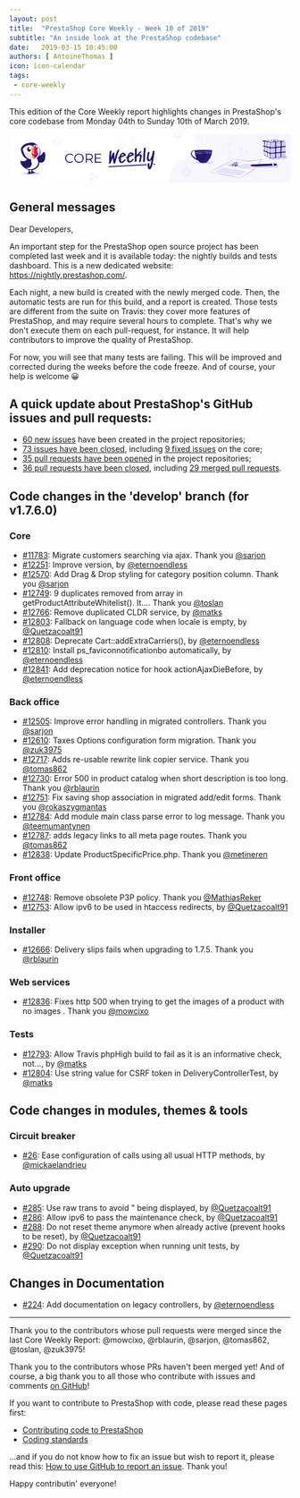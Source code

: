 ```yaml
---
layout: post
title:  "PrestaShop Core Weekly - Week 10 of 2019"
subtitle: "An inside look at the PrestaShop codebase"
date:   2019-03-15 10:45:00
authors: [ AntoineThomas ]
icon: icon-calendar
tags:
 - core-weekly
---
```


This edition of the Core Weekly report highlights changes in PrestaShop's core codebase from Monday 04th to Sunday 10th of March 2019.

![Core Weekly banner](/assets/images/2018/12/banner-core-weekly.jpg)


## General messages

Dear Developers,

An important step for the PrestaShop open source project has been completed last week and it is available today: the nightly builds and tests dashboard. This is a new dedicated website: https://nightly.prestashop.com/.

Each night, a new build is created with the newly merged code. Then, the automatic tests are run for this build, and a report is created. Those tests are different from the suite on Travis: they cover more features of PrestaShop, and may require several hours to complete. That's why we don't execute them on each pull-request, for instance. 
It will help contributors to improve the quality of PrestaShop.

For now, you will see that many tests are failing. This will be improved and corrected during the weeks before the code freeze. And of course, your help is welcome 😀


## A quick update about PrestaShop's GitHub issues and pull requests:

- [60 new issues](https://github.com/search?q=org%3APrestaShop+is%3Apublic++-repo%3Aprestashop%2Fprestashop.github.io++is%3Aissue+created%3A2019-03-04..2019-03-10) have been created in the project repositories;
- [73 issues have been closed](https://github.com/search?q=org%3APrestaShop+is%3Apublic++-repo%3Aprestashop%2Fprestashop.github.io++is%3Aissue+closed%3A2019-03-04..2019-03-10), including [9 fixed issues](https://github.com/search?q=org%3APrestaShop+is%3Apublic++-repo%3Aprestashop%2Fprestashop.github.io++is%3Aissue+label%3Afixed+closed%3A2019-03-04..2019-03-10) on the core;
- [35 pull requests have been opened](https://github.com/search?q=org%3APrestaShop+is%3Apublic++-repo%3Aprestashop%2Fprestashop.github.io++is%3Apr+created%3A2019-03-04..2019-03-10) in the project repositories;
- [36 pull requests have been closed](https://github.com/search?q=org%3APrestaShop+is%3Apublic++-repo%3Aprestashop%2Fprestashop.github.io++is%3Apr+closed%3A2019-03-04..2019-03-10), including [29 merged pull requests](https://github.com/search?q=org%3APrestaShop+is%3Apublic++-repo%3Aprestashop%2Fprestashop.github.io++is%3Apr+merged%3A2019-03-04..2019-03-10).

## Code changes in the 'develop' branch (for v1.7.6.0)

### Core

* [#11783](https://github.com/PrestaShop/PrestaShop/pull/11783): Migrate customers searching via ajax. Thank you [@sarjon](https://github.com/sarjon)
* [#12251](https://github.com/PrestaShop/PrestaShop/pull/12251): Improve version, by [@eternoendless](https://github.com/eternoendless)
* [#12570](https://github.com/PrestaShop/PrestaShop/pull/12570): Add Drag & Drop styling for category position column. Thank you [@sarjon](https://github.com/sarjon)
* [#12749](https://github.com/PrestaShop/PrestaShop/pull/12749): 9 duplicates removed from array in getProductAttributeWhitelist(). It…. Thank you [@toslan](https://github.com/toslan)
* [#12766](https://github.com/PrestaShop/PrestaShop/pull/12766): Remove duplicated CLDR service, by [@matks](https://github.com/matks)
* [#12803](https://github.com/PrestaShop/PrestaShop/pull/12803): Fallback on language code when locale is empty, by [@Quetzacoalt91](https://github.com/Quetzacoalt91)
* [#12808](https://github.com/PrestaShop/PrestaShop/pull/12808): Deprecate Cart::addExtraCarriers(), by [@eternoendless](https://github.com/eternoendless)
* [#12810](https://github.com/PrestaShop/PrestaShop/pull/12810): Install ps_faviconnotificationbo automatically, by [@eternoendless](https://github.com/eternoendless)
* [#12841](https://github.com/PrestaShop/PrestaShop/pull/12841): Add deprecation notice for hook actionAjaxDieBefore, by [@eternoendless](https://github.com/eternoendless)


### Back office

* [#12505](https://github.com/PrestaShop/PrestaShop/pull/12505): Improve error handling in migrated controllers. Thank you [@sarjon](https://github.com/sarjon)
* [#12610](https://github.com/PrestaShop/PrestaShop/pull/12610): Taxes Options configuration form migration. Thank you [@zuk3975](https://github.com/zuk3975)
* [#12717](https://github.com/PrestaShop/PrestaShop/pull/12717): Adds re-usable rewrite link copier service. Thank you [@tomas862](https://github.com/tomas862)
* [#12730](https://github.com/PrestaShop/PrestaShop/pull/12730): Error 500 in product catalog when short description is too long. Thank you [@rblaurin](https://github.com/rblaurin)
* [#12751](https://github.com/PrestaShop/PrestaShop/pull/12751): Fix saving shop association in migrated add/edit forms. Thank you [@rokaszygmantas](https://github.com/rokaszygmantas)
* [#12784](https://github.com/PrestaShop/PrestaShop/pull/12784): Add module main class parse error to log message. Thank you [@teemumantynen](https://github.com/teemumantynen)
* [#12787](https://github.com/PrestaShop/PrestaShop/pull/12787): adds legacy links to all meta page routes. Thank you [@tomas862](https://github.com/tomas862)
* [#12838](https://github.com/PrestaShop/PrestaShop/pull/12838): Update ProductSpecificPrice.php. Thank you [@metineren](https://github.com/metineren)


### Front office

* [#12748](https://github.com/PrestaShop/PrestaShop/pull/12748): Remove obsolete P3P policy. Thank you [@MathiasReker](https://github.com/MathiasReker)
* [#12753](https://github.com/PrestaShop/PrestaShop/pull/12753): Allow ipv6 to be used in htaccess redirects, by [@Quetzacoalt91](https://github.com/Quetzacoalt91)


### Installer

* [#12666](https://github.com/PrestaShop/PrestaShop/pull/12666): Delivery slips fails when upgrading to 1.7.5. Thank you [@rblaurin](https://github.com/rblaurin)


### Web services

* [#12836](https://github.com/PrestaShop/PrestaShop/pull/12836): Fixes http 500 when trying to get the images of a product with no images . Thank you [@mowcixo](https://github.com/mowcixo)


### Tests

* [#12793](https://github.com/PrestaShop/PrestaShop/pull/12793): Allow Travis phpHigh build to fail as it is an informative check, not…, by [@matks](https://github.com/matks)
* [#12804](https://github.com/PrestaShop/PrestaShop/pull/12804): Use string value for CSRF token in DeliveryControllerTest, by [@matks](https://github.com/matks)


## Code changes in modules, themes & tools

### Circuit breaker

* [#26](https://github.com/PrestaShop/circuit-breaker/pull/26): Ease configuration of calls using all usual HTTP methods, by [@mickaelandrieu](https://github.com/mickaelandrieu)


### Auto upgrade

* [#285](https://github.com/PrestaShop/autoupgrade/pull/285): Use raw trans to avoid &quot; being displayed, by [@Quetzacoalt91](https://github.com/Quetzacoalt91)
* [#286](https://github.com/PrestaShop/autoupgrade/pull/286): Allow ipv6 to pass the maintenance check, by [@Quetzacoalt91](https://github.com/Quetzacoalt91)
* [#288](https://github.com/PrestaShop/autoupgrade/pull/288): Do not reset theme anymore when already active (prevent hooks to be reset), by [@Quetzacoalt91](https://github.com/Quetzacoalt91)
* [#290](https://github.com/PrestaShop/autoupgrade/pull/290): Do not display exception when running unit tests, by [@Quetzacoalt91](https://github.com/Quetzacoalt91)


## Changes in Documentation

* [#224](https://github.com/PrestaShop/docs/pull/224): Add documentation on legacy controllers, by [@eternoendless](https://github.com/eternoendless)


<hr />

Thank you to the contributors whose pull requests were merged since the last Core Weekly Report: @mowcixo, @rblaurin, @sarjon, @tomas862, @toslan, @zuk3975!

Thank you to the contributors whose PRs haven't been merged yet! And of course, a big thank you to all those who contribute with issues and comments [on GitHub](https://github.com/PrestaShop/PrestaShop)!

If you want to contribute to PrestaShop with code, please read these pages first:

 * [Contributing code to PrestaShop](https://devdocs.prestashop.com/1.7/contribute/contribution-guidelines/)
 * [Coding standards](https://devdocs.prestashop.com/1.7/development/coding-standards/)

...and if you do not know how to fix an issue but wish to report it, please read this: [How to use GitHub to report an issue](https://devdocs.prestashop.com/1.7/contribute/contribute-reporting-issues/). Thank you!

Happy contributin' everyone!
